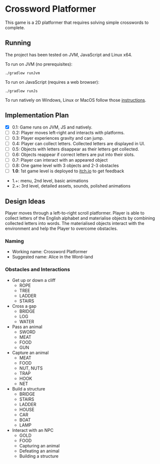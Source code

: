 # Crossword Platformer

This game is a 2D platformer that requires solving simple crosswords to complete.

## Running

The project has been tested on JVM, JavaScript and Linux x64.

To run on JVM (no prerequisites):

    ./gradlew runJvm
   
To run on JavaScript (requires a web browser):

    ./gradlew runJs
    
To run natively on Windows, Linux or MacOS follow those 
[instructions](https://korlibs.soywiz.com/korge/deployment/desktop/).

## Implementation Plan

 - [x] 0.1: Game runs on JVM, JS and natively.
 - [ ] 0.2: Player moves left-right and interacts with platforms.
 - [ ] 0.3: Player experiences gravity and can jump.
 - [ ] 0.4: Player can collect letters. Collected letters are displayed in UI.
 - [ ] 0.5: Objects with letters disappear as their letters get collected.
 - [ ] 0.6: Objects reappear if correct letters are put into their slots.
 - [ ] 0.7: Player can interact with an appeared object  
 - [ ] 0.8: One game level with 3 objects and 2-3 obstacles
 - [ ] **1.0**: 1st game level is deployed to [itch.io](https://itch.io/) to get feedback
 - 1.+: menu, 2nd level, basic animations
 - 2.+: 3rd level, detailed assets, sounds, polished animations
 
 ## Design Ideas
 
 Player moves through a left-to-right scroll platformer. 
 Player is able to collect letters of the English alphabet and 
 materialise objects by combining collected letters into words.
 The materialised objects interact with the environment and 
 help the Player to overcome obstacles.
 
 ### Naming
 
 - Working name: Crossword Platformer
 - Suggested name: Alice in the Word-land
 
 ### Obstacles and Interactions
 
 - Get up or down a cliff
   - ROPE
   - TREE
   - LADDER
   - STAIRS
 - Cross a gap 
   - BRIDGE
   - LOG
   - WATER
 - Pass an animal
   - SWORD
   - MEAT
   - FOOD
   - GUN
 - Capture an animal
   - MEAT
   - FOOD
   - NUT, NUTS
   - TRAP
   - HOOK
   - NET
 - Build a structure
   - BRIDGE
   - STAIRS
   - LADDER
   - HOUSE
   - CAR
   - BOAT
   - LAMP
 - Interact with an NPC
   - GOLD
   - FOOD
   - Capturing an animal
   - Defeating an animal
   - Building a structure